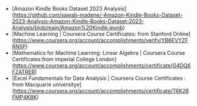 - [Amazon Kindle Books Dataset 2023 Analysis]
(https://github.com/sawab-madene/-Amazon-Kindle-Books-Dataset-2023-Analysis-Amazon-Kindle-Books-Dataset-2023-Analysis/blob/main/Amazon%20Kindle.ipynb)
- [Machine Learning | Coursera Course Certificates: from Stanford Online] 
(https://www.coursera.org/account/accomplishments/verify/YB6EVYZFRN5P)
- [Mathematics for Machine Learning: Linear Algebra | Coursera Course Certificates:from imperial College London] 
(https://www.coursera.org/account/accomplishments/certificate/G4DQ6FZATRER)
- [Excel Fundamentals for Data Analysis | Coursera Course Certificates : from Macquarie universitye]
(https://www.coursera.org/account/accomplishments/certificate/T6K26FMP4K8K)
